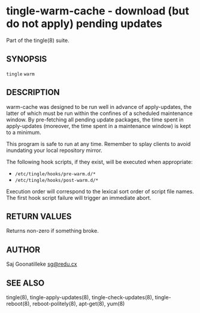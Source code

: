 tingle-warm-cache - download (but do not apply) pending updates
===============================================================

Part of the tingle(8) suite.


## SYNOPSIS

`tingle` `warm`


## DESCRIPTION

warm-cache was designed to be run well in advance of apply-updates, the 
latter of which must be run within the confines of a scheduled 
maintenance window.  By pre-fetching all pending update packages, the 
time spent in apply-updates (moreover, the time spent in a maintenance 
window) is kept to a minimum.

This program is safe to run at any time.  Remember to splay clients 
to avoid inundating your local repository mirror.

The following hook scripts, if they exist, will be executed when 
appropriate:

- `/etc/tingle/hooks/pre-warm.d/*`
- `/etc/tingle/hooks/post-warm.d/*`

Execution order will correspond to the lexical sort order of script file 
names.  The first hook script failure will trigger an immediate abort.


## RETURN VALUES

Returns non-zero if something broke.


## AUTHOR

Saj Goonatilleke <sg@redu.cx>


## SEE ALSO

tingle(8), tingle-apply-updates(8), tingle-check-updates(8), 
tingle-reboot(8), reboot-politely(8), apt-get(8), yum(8)
